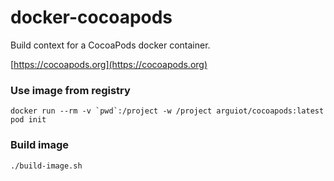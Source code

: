 # docker-cocoapods

Build context for a CocoaPods docker container.

[https://cocoapods.org](https://cocoapods.org)

### Use image from registry

```
docker run --rm -v `pwd`:/project -w /project arguiot/cocoapods:latest pod init
```

### Build image

```
./build-image.sh
```
